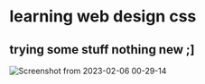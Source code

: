 # learning web design css
## trying some stuff nothing new ;]

![Screenshot from 2023-02-06 00-29-14](https://user-images.githubusercontent.com/110589548/216839302-70ca69f2-feac-44d8-9844-2c7dad764aaa.png)
